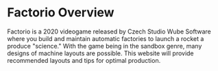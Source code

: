 # Factorio Overview
Factorio is a 2020 videogame released by Czech Studio Wube Software where you build and maintain automatic factories to launch a rocket a produce "science." With the game being in the sandbox genre, many designs of machine layouts are possible. This website will provide recommended layouts and tips for optimal production.
